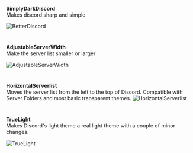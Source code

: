 **SimplyDarkDiscord**  
Makes discord sharp and simple
  
![BetterDiscord](https://i.imgur.com/ecyCfGc.jpg)

#

**AdjustableServerWidth**  
Make the server list smaller or larger
  
![AdjustableServerWidth](https://i.imgur.com/2KuvHaV.jpg)

#

**HorizontalServerlist**  
Moves the server list from the left to the top of Discord. Compatible with Server Folders and most basic transparent themes.
![HorizontalServerlist](https://raw.githubusercontent.com/Gibbu/BetterDiscord-Themes/master/HorizontalServerlist/Previews/Main.jpg)

#

**TrueLight**  
Makes Discord's light theme a real light theme with a couple of minor changes.
  
![TrueLight](https://raw.githubusercontent.com/Gibbu/BetterDiscord-Themes/master/TrueLight/Previews/Preview.jpg)
